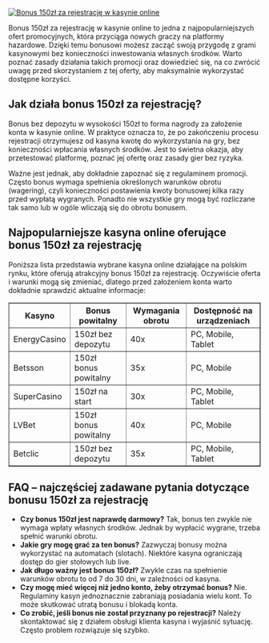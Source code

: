 [![Bonus 150zł za rejestrację w kasynie online](https://123-caf.pages.dev/gitsignup.png)](https://vrmoo.ru/Bt82HjjY)

<div>     <p>Bonus 150zł za rejestrację w kasynie online to jedna z najpopularniejszych ofert promocyjnych, która przyciąga nowych graczy na platformy hazardowe. Dzięki temu bonusowi możesz zacząć swoją przygodę z grami kasynowymi bez konieczności inwestowania własnych środków. Warto poznać zasady działania takich promocji oraz dowiedzieć się, na co zwrócić uwagę przed skorzystaniem z tej oferty, aby maksymalnie wykorzystać dostępne korzyści.</p>      <h2>Jak działa bonus 150zł za rejestrację?</h2>   <p>Bonus bez depozytu w wysokości 150zł to forma nagrody za założenie konta w kasynie online. W praktyce oznacza to, że po zakończeniu procesu rejestracji otrzymujesz od kasyna kwotę do wykorzystania na gry, bez konieczności wpłacania własnych środków. Jest to świetna okazja, aby przetestować platformę, poznać jej ofertę oraz zasady gier bez ryzyka.</p>   <p>Ważne jest jednak, aby dokładnie zapoznać się z regulaminem promocji. Często bonus wymaga spełnienia określonych warunków obrotu (wagering), czyli konieczności postawienia kwoty bonusowej kilka razy przed wypłatą wygranych. Ponadto nie wszystkie gry mogą być rozliczane tak samo lub w ogóle wliczają się do obrotu bonusem.</p>      <h2>Najpopularniejsze kasyna online oferujące bonus 150zł za rejestrację</h2>   <p>Poniższa lista przedstawia wybrane kasyna online działające na polskim rynku, które oferują atrakcyjny bonus 150zł za rejestrację. Oczywiście oferta i warunki mogą się zmieniać, dlatego przed założeniem konta warto dokładnie sprawdzić aktualne informacje:</p>      <table border="1" cellspacing="0" cellpadding="6">     <thead>       <tr>         <th>Kasyno</th>         <th>Bonus powitalny</th>         <th>Wymagania obrotu</th>         <th>Dostępność na urządzeniach</th>       </tr>     </thead>     <tbody>       <tr>         <td>EnergyCasino</td>         <td>150zł bez depozytu</td>         <td>40x</td>         <td>PC, Mobile, Tablet</td>       </tr>       <tr>         <td>Betsson</td>         <td>150zł bonus powitalny</td>         <td>35x</td>         <td>PC, Mobile</td>       </tr>       <tr>         <td>SuperCasino</td>         <td>150zł na start</td>         <td>30x</td>         <td>PC, Mobile, Tablet</td>       </tr>       <tr>         <td>LVBet</td>         <td>150zł bonus powitalny</td>         <td>40x</td>         <td>PC, Mobile</td>       </tr>       <tr>         <td>Betclic</td>         <td>150zł bez depozytu</td>         <td>35x</td>         <td>PC, Mobile, Tablet</td>       </tr>     </tbody>   </table>    <h2>FAQ – najczęściej zadawane pytania dotyczące bonusu 150zł za rejestrację</h2>   <ul>     <li><strong>Czy bonus 150zł jest naprawdę darmowy?</strong>         Tak, bonus ten zwykle nie wymaga wpłaty własnych środków. Jednak by wypłacić wygrane, trzeba spełnić warunki obrotu.</li>     <li><strong>Jakie gry mogę grać za ten bonus?</strong>         Zazwyczaj bonusy można wykorzystać na automatach (slotach). Niektóre kasyna ograniczają dostęp do gier stołowych lub live.</li>     <li><strong>Jak długo ważny jest bonus 150zł?</strong>         Zwykle czas na spełnienie warunków obrotu to od 7 do 30 dni, w zależności od kasyna.</li>     <li><strong>Czy mogę mieć więcej niż jedno konto, żeby otrzymać bonus?</strong>         Nie. Regulaminy kasyn jednoznacznie zabraniają posiadania wielu kont. To może skutkować utratą bonusu i blokadą konta.</li>     <li><strong>Co zrobić, jeśli bonus nie został przyznany po rejestracji?</strong>         Należy skontaktować się z działem obsługi klienta kasyna i wyjaśnić sytuację. Często problem rozwiązuje się szybko.</li>   </ul>   </div>